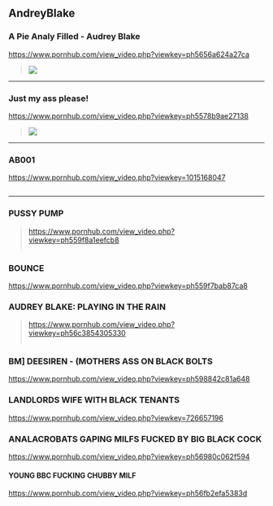 ## AndreyBlake
### A Pie Analy Filled - Audrey Blake
https://www.pornhub.com/view_video.php?viewkey=ph5656a624a27ca
>![](https://di.phncdn.com/videos/201511/26/62472941/original/(m=ecuKGgaaaa)(mh=InkG2G8GqO2O6FPb)5.jpg)
---
### Just my ass please!
https://www.pornhub.com/view_video.php?viewkey=ph5578b9ae27138
>![](https://ci.phncdn.com/videos/201506/10/50311032/original/(m=ecuKGgaaaa)(mh=Z5k691fx-RLrinKU)4.jpg)
---
### AB001
https://www.pornhub.com/view_video.php?viewkey=1015168047
>![]()
---
### PUSSY PUMP
>https://www.pornhub.com/view_video.php?viewkey=ph559f8a1eefcb8
>>![]()
### BOUNCE
https://www.pornhub.com/view_video.php?viewkey=ph559f7bab87ca8
### AUDREY BLAKE: PLAYING IN THE RAIN
>https://www.pornhub.com/view_video.php?viewkey=ph56c3854305330
>>![]()
### BM] DEESIREN - (MOTHERS ASS ON BLACK BOLTS
https://www.pornhub.com/view_video.php?viewkey=ph598842c81a648
### LANDLORDS WIFE WITH BLACK TENANTS
https://www.pornhub.com/view_video.php?viewkey=726657196
### ANALACROBATS GAPING MILFS FUCKED BY BIG BLACK COCK
https://www.pornhub.com/view_video.php?viewkey=ph56980c062f594
#### YOUNG BBC FUCKING CHUBBY MILF
https://www.pornhub.com/view_video.php?viewkey=ph56fb2efa5383d
